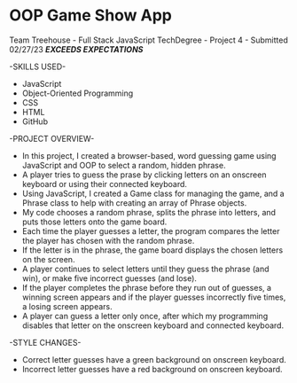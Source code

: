 # OOP Game Show App

Team Treehouse - Full Stack JavaScript TechDegree - Project 4
    - Submitted 02/27/23 ***EXCEEDS EXPECTATIONS***

-SKILLS USED-
* JavaScript
* Object-Oriented Programming
* CSS
* HTML
* GitHub

-PROJECT OVERVIEW-
* In this project, I created a browser-based, word guessing game using JavaScript and OOP to select a random, hidden phrase.
* A player tries to guess the prase by clicking letters on an onscreen keyboard or using their connected keyboard.
* Using JavaScript, I created a Game class for managing the game, and a Phrase class to help with creating an array of Phrase objects.
* My code chooses a random phrase, splits the phrase into letters, and puts those letters onto the game board.
* Each time the player guesses a letter, the program compares the letter the player has chosen with the random phrase. 
* If the letter is in the phrase, the game board displays the chosen letters on the screen.
* A player continues to select letters until they guess the phrase (and win), or make five incorrect guesses (and lose).
* If the player completes the phrase before they run out of guesses, a winning screen appears and if the player guesses incorrectly five times, a losing screen appears.
* A player can guess a letter only once, after which my programming disables that letter on the onscreen keyboard and connected keyboard.

-STYLE CHANGES-
* Correct letter guesses have a green background on onscreen keyboard.
* Incorrect letter guesses have a red background on onscreen keyboard.

